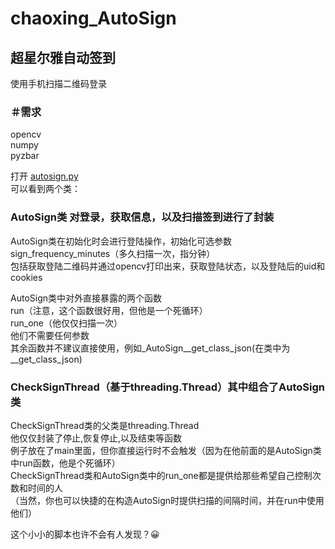 # chaoxing_AutoSign</br>
 ## 超星尔雅自动签到</br>
 使用手机扫描二维码登录</br>

### ＃需求</br>
opencv</br>
numpy</br>
pyzbar</br>

打开 [autosign.py](/autosign.py)</br>
可以看到两个类：</br>
### AutoSign类 对登录，获取信息，以及扫描签到进行了封装</br>
AutoSign类在初始化时会进行登陆操作，初始化可选参数sign_frequency_minutes（多久扫描一次，指分钟）</br>
包括获取登陆二维码并通过opencv打印出来，获取登陆状态，以及登陆后的uid和cookies</br>

AutoSign类中对外直接暴露的两个函数</br>
run（注意，这个函数很好用，但他是一个死循环）</br>
run_one（他仅仅扫描一次）</br>
他们不需要任何参数</br>
其余函数并不建议直接使用，例如_AutoSign__get_class_json(在类中为__get_class_json)</br>
### CheckSignThread（基于threading.Thread）其中组合了AutoSign类</br>
CheckSignThread类的父类是threading.Thread</br>
他仅仅封装了停止,恢复停止,以及结束等函数</br>
例子放在了main里面，但你直接运行时不会触发（因为在他前面的是AutoSign类中run函数，他是个死循环）</br>
CheckSignThread类和AutoSign类中的run_one都是提供给那些希望自己控制次数和时间的人</br>
（当然，你也可以快捷的在构造AutoSign时提供扫描的间隔时间，并在run中使用他们）</br>

这个小小的脚本也许不会有人发现？😀</br>



